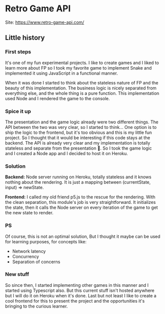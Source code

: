 # Retro Game API

Site: https://www.retro-game-api.com/

## Little history

### First steps

It's one of my fun experimental projects. I like to create games and I liked to learn more about FP so I took my favorite game to implement Snake and implemented it using JavaScript in a functional manner.

When it was done I started to think about the stateless nature of FP and the beauty of this implementation. The business logic is nicely separated from everything else, and the whole thing is a pure function. This implementation used Node and I rendered the game to the console.

### Spice it up

The presentation and the game logic already were two different things. The API between the two was very clear, so I started to think...
One option is to ship the logic to the frontend, but it's too obvious and this is my little fun project. So I thought that it would be interesting if this code stays at the backend. The API is already very clear and my implementation is totally stateless and separate from the presentation 🤠.
So I took the game logic and I created a Node app and I decided to host it on Heroku.

### Solution

<b>Backend:</b> Node server running on Heroku, totally stateless and it knows nothing about the rendering. It is just a mapping between (currentState, input) => newState.

<b>Frontend:</b> I called my old friend p5.js to the rescue for the rendering. With the clean separation, this module's job is very straightforward. It initializes the state, then it calls the Node server on every iteration of the game to get the new state to render. 

### PS

Of course, this is not an optimal solution, But I thought it maybe can be used for learning purposes, for concepts like:

- Network latency
- Concurrency
- Separation of concerns

### New stuff

So since then, I started implementing other games in this manner and I started using Typescript also. But this current stuff isn't hosted anywhere but I will do it on Heroku when it's done. Last but not least I like to create a cool frontend for this to present the project and the opportunities it's bringing to the curious learner.
